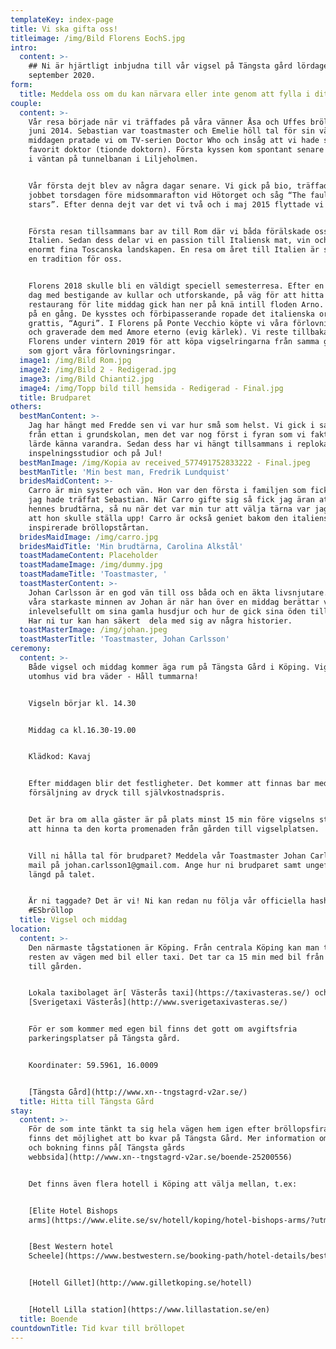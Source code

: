 ```yaml
---
templateKey: index-page
title: Vi ska gifta oss!
titleimage: /img/Bild Florens EochS.jpg
intro:
  content: >-
    ## Ni är hjärtligt inbjudna till vår vigsel på Tängsta gård lördagen den 5:e
    september 2020.
form:
  title: Meddela oss om du kan närvara eller inte genom att fylla i ditt namn nedan
couple:
  content: >-
    Vår resa började när vi träffades på våra vänner Åsa och Uffes bröllop i
    juni 2014. Sebastian var toastmaster och Emelie höll tal för sin vän. Efter
    middagen pratade vi om TV-serien Doctor Who och insåg att vi hade samma
    favorit doktor (tionde doktorn). Första kyssen kom spontant senare samma dag
    i väntan på tunnelbanan i Liljeholmen.


    Vår första dejt blev av några dagar senare. Vi gick på bio, träffades efter
    jobbet torsdagen före midsommarafton vid Hötorget och såg “The fault in our
    stars”. Efter denna dejt var det vi två och i maj 2015 flyttade vi ihop.


    Första resan tillsammans bar av till Rom där vi båda förälskade oss i
    Italien. Sedan dess delar vi en passion till Italiensk mat, vin och de
    enormt fina Toscanska landskapen. En resa om året till Italien är sedan dess
    en tradition för oss.


    Florens 2018 skulle bli en väldigt speciell semesterresa. Efter en lång varm
    dag med bestigande av kullar och utforskande, på väg för att hitta en
    restaurang för lite middag gick han ner på knä intill floden Arno. Hon sa ja
    på en gång. De kysstes och förbipasserande ropade det italienska ordet för
    grattis, “Aguri”. I Florens på Ponte Vecchio köpte vi våra förlovningsringar
    och graverade dem med Amore eterno (evig kärlek). Vi reste tillbaka till
    Florens under vintern 2019 för att köpa vigselringarna från samma guldsmed
    som gjort våra förlovningsringar.
  image1: /img/Bild Rom.jpg
  image2: /img/Bild 2 - Redigerad.jpg
  image3: /img/Bild Chianti2.jpg
  image4: /img/Topp bild till hemsida - Redigerad - Final.jpg
  title: Brudparet
others:
  bestManContent: >-
    Jag har hängt med Fredde sen vi var hur små som helst. Vi gick i samma klass
    från ettan i grundskolan, men det var nog först i fyran som vi faktiskt
    lärde känna varandra. Sedan dess har vi hängt tillsammans i replokaler,
    inspelningsstudior och på Jul!
  bestManImage: /img/Kopia av received_577491752833222 - Final.jpeg
  bestManTitle: 'Min best man, Fredrik Lundquist'
  bridesMaidContent: >-
    Carro är min syster och vän. Hon var den första i familjen som fick veta att
    jag hade träffat Sebastian. När Carro gifte sig så fick jag äran att vara
    hennes brudtärna, så nu när det var min tur att välja tärna var jag säker på
    att hon skulle ställa upp! Carro är också geniet bakom den italiensk
    inspirerade bröllopstårtan.
  bridesMaidImage: /img/carro.jpg
  bridesMaidTitle: 'Min brudtärna, Carolina Alkstål'
  toastMadameContent: Placeholder
  toastMadameImage: /img/dummy.jpg
  toastMadameTitle: 'Toastmaster, '
  toastMasterContent: >-
    Johan Carlsson är en god vän till oss båda och en äkta livsnjutare. Ett av
    våra starkaste minnen av Johan är när han över en middag berättar väldigt
    inlevelsefullt om sina gamla husdjur och hur de gick sina öden till mötes.
    Har ni tur kan han säkert  dela med sig av några historier.
  toastMasterImage: /img/johan.jpeg
  toastMasterTitle: 'Toastmaster, Johan Carlsson'
ceremony:
  content: >-
    Både vigsel och middag kommer äga rum på Tängsta Gård i Köping. Vigseln sker
    utomhus vid bra väder - Håll tummarna! 


    Vigseln börjar kl. 14.30 


    Middag ca kl.16.30-19.00


    Klädkod: Kavaj


    Efter middagen blir det festligheter. Det kommer att finnas bar med
    försäljning av dryck till självkostnadspris.


    Det är bra om alla gäster är på plats minst 15 min före vigselns start för
    att hinna ta den korta promenaden från gården till vigselplatsen.


    Vill ni hålla tal för brudparet? Meddela vår Toastmaster Johan Carlsson via
    mail på johan.carlsson1@gmail.com. Ange hur ni brudparet samt ungefärlig
    längd på talet.  


    Är ni taggade? Det är vi! Ni kan redan nu följa vår officiella hashtag:
    #ESbröllop
  title: Vigsel och middag
location:
  content: >-
    Den närmaste tågstationen är Köping. Från centrala Köping kan man ta sig
    resten av vägen med bil eller taxi. Det tar ca 15 min med bil från stationen
    till gården.


    Lokala taxibolaget är[ Västerås taxi](https://taxivasteras.se/) och
    [Sverigetaxi Västerås](http://www.sverigetaxivasteras.se/)


    För er som kommer med egen bil finns det gott om avgiftsfria
    parkeringsplatser på Tängsta gård.


    Koordinater: 59.5961, 16.0009 


    [Tängsta Gård](http://www.xn--tngstagrd-v2ar.se/)
  title: Hitta till Tängsta Gård
stay:
  content: >-
    För de som inte tänkt ta sig hela vägen hem igen efter bröllopsfirandet
    finns det möjlighet att bo kvar på Tängsta Gård. Mer information om detta
    och bokning finns på[ Tängsta gårds
    webbsida](http://www.xn--tngstagrd-v2ar.se/boende-25200556)


    Det finns även flera hotell i Köping att välja mellan, t.ex:


    [Elite Hotel Bishops
    arms](https://www.elite.se/sv/hotell/koping/hotel-bishops-arms/?utm_source=google&utm_medium=organic&utm_campaign=google-local&utm_content=koping)


    [Best Western hotel
    Scheele](https://www.bestwestern.se/booking-path/hotel-details/best-western-hotel-scheele-koping-88142?sob=A1458&gclid=CjwKCAiAjMHwBRAVEiwAzdLWGLim1XqrarKW0v3brXX2pkecJnz9GTtHH9ARsJ8mPKW4cEnkwqGB8RoCkUIQAvD_BwE&gclsrc=aw.ds)


    [Hotell Gillet](http://www.gilletkoping.se/hotell)


    [Hotell Lilla station](https://www.lillastation.se/en)
  title: Boende
countdownTitle: Tid kvar till bröllopet
---
```



